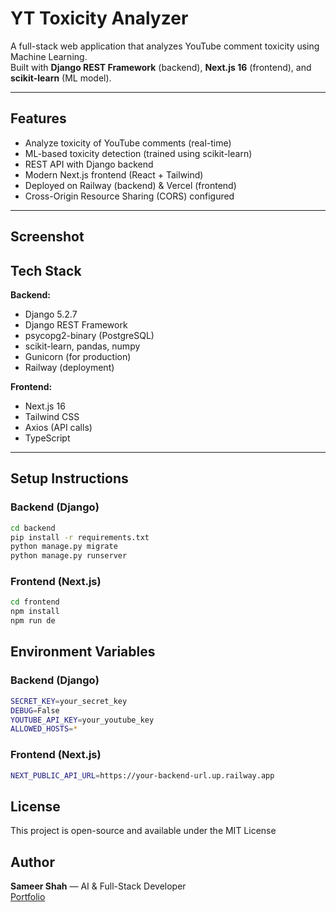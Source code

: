 # YT Toxicity Analyzer

A full-stack web application that analyzes YouTube comment toxicity using Machine Learning.  
Built with **Django REST Framework** (backend), **Next.js 16** (frontend), and **scikit-learn** (ML model).

---

##  Features

-  Analyze toxicity of YouTube comments (real-time)
-  ML-based toxicity detection (trained using scikit-learn)
-  REST API with Django backend
-  Modern Next.js frontend (React + Tailwind)
-  Deployed on Railway (backend) & Vercel (frontend)
-  Cross-Origin Resource Sharing (CORS) configured

---

##  Screenshot



##  Tech Stack

**Backend:**
- Django 5.2.7
- Django REST Framework
- psycopg2-binary (PostgreSQL)
- scikit-learn, pandas, numpy
- Gunicorn (for production)
- Railway (deployment)

**Frontend:**
- Next.js 16
- Tailwind CSS
- Axios (API calls)
- TypeScript

---

##  Setup Instructions

###  Backend (Django)

```bash
cd backend
pip install -r requirements.txt
python manage.py migrate
python manage.py runserver
```
###  Frontend (Next.js)

```bash
cd frontend
npm install
npm run de
```

##  Environment Variables

###  Backend (Django)

```bash
SECRET_KEY=your_secret_key
DEBUG=False
YOUTUBE_API_KEY=your_youtube_key
ALLOWED_HOSTS=*
```

###  Frontend (Next.js)

```bash
NEXT_PUBLIC_API_URL=https://your-backend-url.up.railway.app
```

##  License
This project is open-source and available under the MIT License

##  Author
**Sameer Shah** — AI & Full-Stack Developer  
[Portfolio](https://sameershah-portfolio.vercel.app/) 
